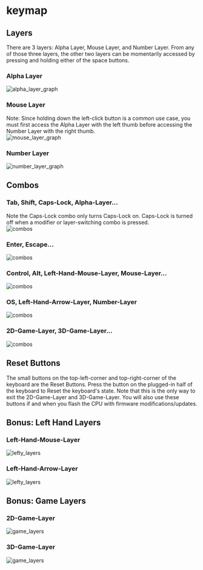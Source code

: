# keymap

## Layers    
There are 3 layers: Alpha Layer, Mouse Layer, and Number Layer. From any of those three layers, the other two layers can be momentarily accessed by pressing and holding either of the space buttons.

### Alpha Layer
![alpha_layer_graph](pics/alpha_graph.png)  

### Mouse Layer
Note: Since holding down the left-click button is a common use case, you must first access the Alpha Layer with the left thumb before accessing the Number Layer with the right thumb.  
![mouse_layer_graph](pics/mouse_graph.png)  

### Number Layer
![number_layer_graph](pics/number_graph.png)  


## Combos    
### Tab, Shift, Caps-Lock, Alpha-Layer...
Note the Caps-Lock combo only turns Caps-Lock on. Caps-Lock is turned off when a modifier or layer-switching combo is pressed.   
![combos](pics/combos_middle_ring.png)  
### Enter, Escape...   
![combos](pics/combos_pointer_middle.png)  
### Control, Alt, Left-Hand-Mouse-Layer, Mouse-Layer...  
![combos](pics/combos_pointer_pinky_1.png)  
### OS, Left-Hand-Arrow-Layer, Number-Layer
![combos](pics/combos_pointer_pinky_2.png)  
### 2D-Game-Layer, 3D-Game-Layer...   
![combos](pics/combos_pointer_pinky_3.png)  


## Reset Buttons    
The small buttons on the top-left-corner and top-right-corner of the keyboard are the Reset Buttons. Press the button on the plugged-in half of the keyboard to Reset the keyboard's state. Note that this is the only way to exit the 2D-Game-Layer and 3D-Game-Layer. You will also use these buttons if and when you flash the CPU with firmware modifications/updates.   


## Bonus: Left Hand Layers   
### Left-Hand-Mouse-Layer
![lefty_layers](pics/left_mouse.png)   
### Left-Hand-Arrow-Layer
![lefty_layers](pics/left_arrow.png)   


## Bonus: Game Layers   
### 2D-Game-Layer
![game_layers](pics/game_2d.png)  
### 3D-Game-Layer
![game_layers](pics/game_3d.png)  

